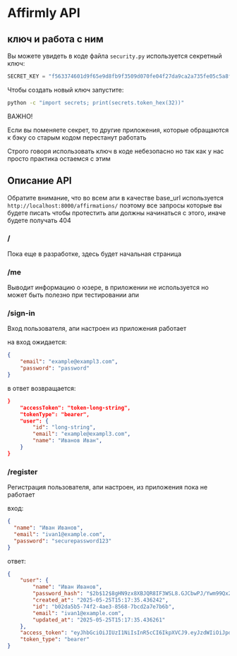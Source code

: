 # Affirmly API

## ключ и работа с ним

Вы можете увидеть в коде файла `security.py`
используется секретный ключ:

```python
SECRET_KEY = "f563374601d9f65e9d8fb9f3509d070fe04f27da9ca2a735fe05c5a8ffa79e5f"
```

Чтобы создать новый ключ запустите:

```bash
python -c "import secrets; print(secrets.token_hex(32))"
```

ВАЖНО!

Если вы поменяете секрет, то другие
приложения, которые обращаются к бэку со старым кодом перестанут работать

Строго говоря использовать ключ в коде небезопасно
но так как у нас просто практика остаемся с этим

## Описание API

Обратите внимание, что во всем апи в качестве base_url используется `http://localhost:8000/affirmations/` поэтому все запросы которые вы будете писать чтобы протестить апи должны начинаться с этого, иначе будете получать 404

### /

Пока еще в разработке, здесь будет начальная страница 

### /me

Выводит информацию о юзере, в приложении не используется но может быть полезно при тестировании апи

### /sign-in

Вход пользователя, апи настроен из приложения работает

на вход ожидается:

```json
{
	"email": "example@exampl3.com",
	"password": "password"
}
```

в ответ возвращается:

```json
}
    "accessToken": "token-long-string",
    "tokenType": "bearer",
    "user": {
        "id": "long-string",
        "email": "example@exampl3.com",
        "name": "Иванов Иван",
    }
}
```

### /register

Регистрация пользователя, апи настроен, из приложения пока не работает

вход:

```json
{
  "name": "Иван Иванов",
  "email": "ivan1@example.com",
  "password": "securepassword123"
}

````

ответ:

```json
{
    "user": {
        "name": "Иван Иванов",
        "password_hash": "$2b$12$8gHN9zx8XBJQR8IF3WSL8.GJCbwPJ/Ywm99Qx2LgeQg7g1oHwRcDe",
        "created_at": "2025-05-25T15:17:35.436242",
        "id": "b02da5b5-74f2-4ae3-8568-7bcd2a7e7b6b",
        "email": "ivan1@example.com",
        "updated_at": "2025-05-25T15:17:35.436261"
    },
    "access_token": "eyJhbGciOiJIUzI1NiIsInR5cCI6IkpXVCJ9.eyJzdWIiOiJpdmFuMUBleGFtcGxlLmNvbSIsImV4cCI6MTc0ODE4NzE1NX0.kQP3eC_ji_B9HDclYVzVxa69ccvBW_vkAawBK5aFYrI",
    "token_type": "bearer"
}
```









